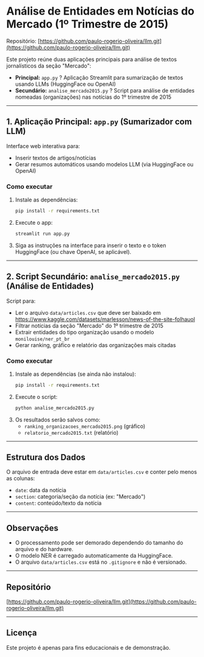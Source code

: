 # Análise de Entidades em Notícias do Mercado (1º Trimestre de 2015)

Repositório: [https://github.com/paulo-rogerio-oliveira/llm.git](https://github.com/paulo-rogerio-oliveira/llm.git)

Este projeto reúne duas aplicações principais para análise de textos jornalísticos da seção "Mercado":

- **Principal:** `app.py` ? Aplicação Streamlit para sumarização de textos usando LLMs (HuggingFace ou OpenAI)
- **Secundário:** `analise_mercado2015.py` ? Script para análise de entidades nomeadas (organizações) nas notícias do 1º trimestre de 2015

---

## 1. Aplicação Principal: `app.py` (Sumarizador com LLM)

Interface web interativa para:
- Inserir textos de artigos/notícias
- Gerar resumos automáticos usando modelos LLM (via HuggingFace ou OpenAI)

### Como executar

1. Instale as dependências:
   ```bash
   pip install -r requirements.txt
   ```
2. Execute o app:
   ```bash
   streamlit run app.py
   ```
3. Siga as instruções na interface para inserir o texto e o token HuggingFace (ou chave OpenAI, se aplicável).

---

## 2. Script Secundário: `analise_mercado2015.py` (Análise de Entidades)

Script para:
- Ler o arquivo `data/articles.csv` que deve ser baixado em https://www.kaggle.com/datasets/marlesson/news-of-the-site-folhauol
- Filtrar notícias da seção "Mercado" do 1º trimestre de 2015
- Extrair entidades do tipo organização usando o modelo `monilouise/ner_pt_br`
- Gerar ranking, gráfico e relatório das organizações mais citadas

### Como executar

1. Instale as dependências (se ainda não instalou):
   ```bash
   pip install -r requirements.txt
   ```
2. Execute o script:
   ```bash
   python analise_mercado2015.py
   ```
3. Os resultados serão salvos como:
   - `ranking_organizacoes_mercado2015.png` (gráfico)
   - `relatorio_mercado2015.txt` (relatório)

---

## Estrutura dos Dados
O arquivo de entrada deve estar em `data/articles.csv` e conter pelo menos as colunas:
- `date`: data da notícia
- `section`: categoria/seção da notícia (ex: "Mercado")
- `content`: conteúdo/texto da notícia

---

## Observações
- O processamento pode ser demorado dependendo do tamanho do arquivo e do hardware.
- O modelo NER é carregado automaticamente da HuggingFace.
- O arquivo `data/articles.csv` está no `.gitignore` e não é versionado.

---

## Repositório
[https://github.com/paulo-rogerio-oliveira/llm.git](https://github.com/paulo-rogerio-oliveira/llm.git)

---

## Licença
Este projeto é apenas para fins educacionais e de demonstração. 
